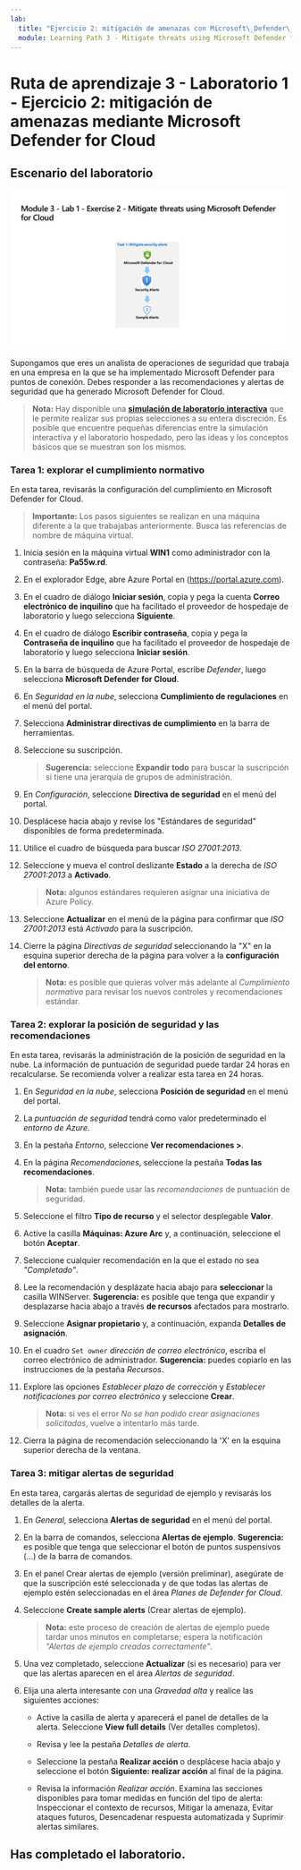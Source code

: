 ```yaml
---
lab:
  title: "Ejercicio 2: mitigación de amenazas con Microsoft\_Defender\_for\_Cloud"
  module: Learning Path 3 - Mitigate threats using Microsoft Defender for Cloud
---
```


# Ruta de aprendizaje 3 - Laboratorio 1 - Ejercicio 2: mitigación de amenazas mediante Microsoft Defender for Cloud

## Escenario del laboratorio

![Introducción al laboratorio.](../Media/SC-200-Lab_Diagrams_Mod3_L1_Ex2.png)

Supongamos que eres un analista de operaciones de seguridad que trabaja en una empresa en la que se ha implementado Microsoft Defender para puntos de conexión. Debes responder a las recomendaciones y alertas de seguridad que ha generado Microsoft Defender for Cloud.

>**Nota:** Hay disponible una **[simulación de laboratorio interactiva](https://mslabs.cloudguides.com/guides/SC-200%20Lab%20Simulation%20-%20Mitigate%20threats%20using%20Microsoft%20Defender%20for%20Cloud)** que le permite realizar sus propias selecciones a su entera discreción. Es posible que encuentre pequeñas diferencias entre la simulación interactiva y el laboratorio hospedado, pero las ideas y los conceptos básicos que se muestran son los mismos. 


### Tarea 1: explorar el cumplimiento normativo

En esta tarea, revisarás la configuración del cumplimiento en Microsoft Defender for Cloud. 

>**Importante:** Los pasos siguientes se realizan en una máquina diferente a la que trabajabas anteriormente. Busca las referencias de nombre de máquina virtual.

1. Inicia sesión en la máquina virtual **WIN1** como administrador con la contraseña: **Pa55w.rd**.  

1. En el explorador Edge, abre Azure Portal en (https://portal.azure.com).

1. En el cuadro de diálogo **Iniciar sesión**, copia y pega la cuenta **Correo electrónico de inquilino** que ha facilitado el proveedor de hospedaje de laboratorio y luego selecciona **Siguiente**.

1. En el cuadro de diálogo **Escribir contraseña**, copia y pega la **Contraseña de inquilino** que ha facilitado el proveedor de hospedaje de laboratorio y luego selecciona **Iniciar sesión**.

1. En la barra de búsqueda de Azure Portal, escribe *Defender*, luego selecciona **Microsoft Defender for Cloud**.

1. En *Seguridad en la nube*, selecciona **Cumplimiento de regulaciones** en el menú del portal.

1. Selecciona **Administrar directivas de cumplimiento** en la barra de herramientas.

1. Seleccione su suscripción.

    >**Sugerencia:** seleccione **Expandir todo** para buscar la suscripción si tiene una jerarquía de grupos de administración.

1. En *Configuración*, seleccione **Directiva de seguridad** en el menú del portal.

1. Desplácese hacia abajo y revise los "Estándares de seguridad" disponibles de forma predeterminada.

1. Utilice el cuadro de búsqueda para buscar *ISO 27001:2013*.

1. Seleccione y mueva el control deslizante **Estado** a la derecha de *ISO 27001:2013* a **Activado**.

    >**Nota:** algunos estándares requieren asignar una iniciativa de Azure Policy.

1. Seleccione **Actualizar** en el menú de la página para confirmar que *ISO 27001:2013* está *Activado* para la suscripción.

1. Cierre la página *Directivas de seguridad* seleccionando la "X" en la esquina superior derecha de la página para volver a la **configuración del entorno**.

    >**Nota:** es posible que quieras volver más adelante al *Cumplimiento normativo* para revisar los nuevos controles y recomendaciones estándar.

### Tarea 2: explorar la posición de seguridad y las recomendaciones

En esta tarea, revisarás la administración de la posición de seguridad en la nube.  La información de puntuación de seguridad puede tardar 24 horas en recalcularse. Se recomienda volver a realizar esta tarea en 24 horas.

1. En *Seguridad en la nube*, selecciona **Posición de seguridad** en el menú del portal.

1. La *puntuación de seguridad* tendrá como valor predeterminado el *entorno de Azure*.

1. En la pestaña *Entorno*, seleccione **Ver recomendaciones >**.

1. En la página *Recomendaciones*, seleccione la pestaña **Todas las recomendaciones**.

    >**Nota:** también puede usar las *recomendaciones* de puntuación de seguridad.

1. Seleccione el filtro **Tipo de recurso** y el selector desplegable **Valor**.

1. Active la casilla **Máquinas: Azure Arc** y, a continuación, seleccione el botón **Aceptar**.

1. Seleccione cualquier recomendación en la que el estado no sea *"Completado"*.

1. Lee la recomendación y desplázate hacia abajo para **seleccionar** la casilla WINServer. **Sugerencia:** es posible que tenga que expandir y desplazarse hacia abajo a través **de recursos** afectados para mostrarlo.

1. Seleccione **Asignar propietario** y, a continuación, expanda **Detalles de asignación**.

1. En el cuadro `Set owner` *dirección de correo electrónico*, escriba el correo electrónico de administrador. **Sugerencia:** puedes copiarlo en las instrucciones de la pestaña *Recursos*.

1. Explore las opciones *Establecer plazo de corrección* y *Establecer notificaciones por correo electrónico* y seleccione **Crear**.

    >**Nota:** si ves el error *No se han podido crear asignaciones solicitadas*, vuelve a intentarlo más tarde.

1. Cierra la página de recomendación seleccionando la 'X' en la esquina superior derecha de la ventana.


### Tarea 3: mitigar alertas de seguridad

En esta tarea, cargarás alertas de seguridad de ejemplo y revisarás los detalles de la alerta.


1. En *General*, selecciona **Alertas de seguridad** en el menú del portal.

1. En la barra de comandos, selecciona **Alertas de ejemplo**. **Sugerencia:** es posible que tenga que seleccionar el botón de puntos suspensivos (...) de la barra de comandos.

1. En el panel Crear alertas de ejemplo (versión preliminar), asegúrate de que la suscripción esté seleccionada y de que todas las alertas de ejemplo estén seleccionadas en el área *Planes de Defender for Cloud*.

1. Seleccione **Create sample alerts** (Crear alertas de ejemplo).  

    >**Nota:** este proceso de creación de alertas de ejemplo puede tardar unos minutos en completarse; espera la notificación *"Alertas de ejemplo creadas correctamente"*.

1. Una vez completado, seleccione **Actualizar** (si es necesario) para ver que las alertas aparecen en el área *Alertas de seguridad*.

1. Elija una alerta interesante con una *Gravedad* *alta* y realice las siguientes acciones:

    - Active la casilla de alerta y aparecerá el panel de detalles de la alerta. Seleccione **View full details** (Ver detalles completos).

    - Revisa y lee la pestaña *Detalles de alerta*.

    - Seleccione la pestaña **Realizar acción** o desplácese hacia abajo y seleccione el botón **Siguiente: realizar acción** al final de la página.

    - Revisa la información *Realizar acción*. Examina las secciones disponibles para tomar medidas en función del tipo de alerta: Inspeccionar el contexto de recursos, Mitigar la amenaza, Evitar ataques futuros, Desencadenar respuesta automatizada y Suprimir alertas similares.

## Has completado el laboratorio.
